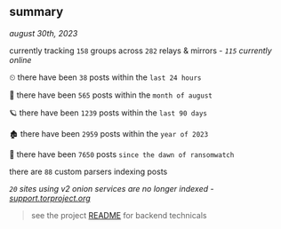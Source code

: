 
## summary
_august 30th, 2023_

currently tracking `158` groups across `282` relays & mirrors - _`115` currently online_

⏲ there have been `38` posts within the `last 24 hours`

🦈 there have been `565` posts within the `month of august`

🪐 there have been `1239` posts within the `last 90 days`

🏚 there have been `2959` posts within the `year of 2023`

🦕 there have been `7650` posts `since the dawn of ransomwatch`

there are `88` custom parsers indexing posts

_`20` sites using v2 onion services are no longer indexed - [support.torproject.org](https://support.torproject.org/onionservices/v2-deprecation/)_

> see the project [README](https://github.com/joshhighet/ransomwatch#ransomwatch--) for backend technicals
